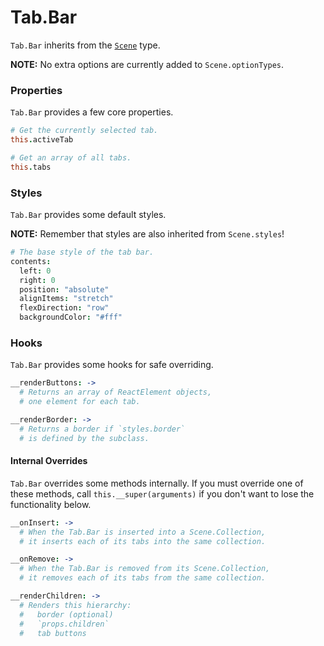 
# Tab.Bar

`Tab.Bar` inherits from the [`Scene`](github.com/aleclarson/Scene) type.

**NOTE:** No extra options are currently added to `Scene.optionTypes`.

### Properties

`Tab.Bar` provides a few core properties.

```coffee
# Get the currently selected tab.
this.activeTab

# Get an array of all tabs.
this.tabs
```

### Styles

`Tab.Bar` provides some default styles.

**NOTE:** Remember that styles are also inherited from `Scene.styles`!

```coffee
# The base style of the tab bar.
contents:
  left: 0
  right: 0
  position: "absolute"
  alignItems: "stretch"
  flexDirection: "row"
  backgroundColor: "#fff"
```

### Hooks

`Tab.Bar` provides some hooks for safe overriding.

```coffee
__renderButtons: ->
  # Returns an array of ReactElement objects,
  # one element for each tab.

__renderBorder: ->
  # Returns a border if `styles.border`
  # is defined by the subclass.
```

#### Internal Overrides

`Tab.Bar` overrides some methods internally.
If you must override one of these methods,
call `this.__super(arguments)` if you don't
want to lose the functionality below.

```coffee
__onInsert: ->
  # When the Tab.Bar is inserted into a Scene.Collection,
  # it inserts each of its tabs into the same collection.

__onRemove: ->
  # When the Tab.Bar is removed from its Scene.Collection,
  # it removes each of its tabs from the same collection.

__renderChildren: ->
  # Renders this hierarchy:
  #   border (optional)
  #   `props.children`
  #   tab buttons
```
